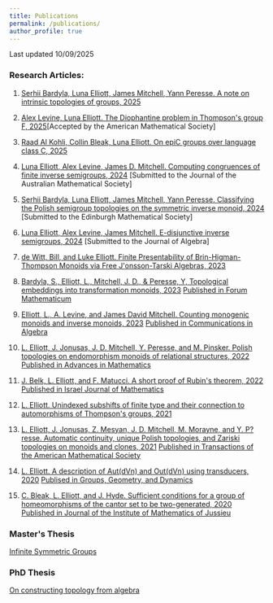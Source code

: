 ```yaml
---
title: Publications
permalink: /publications/
author_profile: true
---
```


Last updated 10/09/2025

### Research Articles:
1. [Serhii Bardyla, Luna Elliott, James Mitchell, Yann Peresse. A note on intrinsic topologies of groups, 2025](https://arxiv.org/abs/2506.11500)

1. [Alex Levine, Luna Elliott. The Diophantine problem in Thompson's group F, 2025](https://arxiv.org/abs/2502.14970)[Accepted by the American Mathematical Society]

13. [Raad Al Kohli, Collin Bleak, Luna Elliott. On epiC groups over language class C, 2025](https://arxiv.org/abs/2501.10259)

12. [Luna Elliott, Alex Levine, James D. Mitchell. Computing congruences of finite inverse semigroups, 2024](https://arxiv.org/abs/2406.09281)
[Submitted to the Journal of the Australian Mathematical Society]

11. [Serhii Bardyla, Luna Elliott, James Mitchell, Yann Peresse. Classifying the Polish semigroup topologies on the symmetric inverse monoid, 2024](https://arxiv.org/abs/2405.20134)
[Submitted to the Edinburgh Mathematical Society]

10. [Luna Elliott, Alex Levine, James Mitchell. E-disjunctive inverse semigroups, 2024](https://arxiv.org/abs/2405.19825)
[Submitted to the Journal of Algebra]

9. [de Witt, Bill, and Luke Elliott. Finite Presentability of Brin-Higman-Thompson Monoids via Free J\'onsson-Tarski Algebras, 2023](https://arxiv.org/abs/2303.16044)

8. [Bardyla, S., Elliott, L., Mitchell, J. D., & Peresse, Y, Topological embeddings into transformation monoids, 2023](https://arxiv.org/abs/2302.08988)
[Published in Forum Mathematicum](https://www.degruyter.com/document/doi/10.1515/forum-2023-0230/pdf)

7. [Elliott, L., A. Levine, and James David Mitchell. Counting monogenic monoids and inverse monoids, 2023](https://arxiv.org/abs/2303.12387)
[Published in Communications in Algebra](https://www.tandfonline.com/doi/full/10.1080/00927872.2023.2214821#abstract)

6. [L. Elliott, J. Jonusas, J. D. Mitchell, Y. Peresse, and M. Pinsker. Polish topologies on endomorphism monoids of relational structures, 2022](https://arxiv.org/abs/2203.11577)
[Published in Advances in Mathematics](https://www.sciencedirect.com/science/article/abs/pii/S0001870823003572)

5. [J. Belk, L. Elliott, and F. Matucci. A short proof of Rubin's theorem, 2022](https://arxiv.org/abs/2203.05930)
[Published in Israel Journal of Mathematics](https://link.springer.com/article/10.1007/s11856-024-2700-3#:~:text=Abstract,up%20to%20G%2Dequivariant%20homeomorphism)

4. [L. Elliott. Unindexed subshifts of finite type and their connection to automorphisms of Thompson's groups, 2021](https://arxiv.org/abs/2112.13359)

3. [L. Elliott, J. Jonusas, Z. Mesyan, J. D. Mitchell, M. Morayne, and Y. P?resse. Automatic continuity, unique Polish topologies, and Zariski topologies on monoids and clones, 2021](https://arxiv.org/abs/1912.07029)
[Published in Transactions of the American Mathematical Society](https://www.ams.org/journals/tran/2023-376-11/S0002-9947-2023-08987-5/home.html)

2. [L. Elliott. A description of Aut(dVn) and Out(dVn) using transducers, 2020](https://arxiv.org/abs/2009.05450)
[Publised in Groups, Geometry, and Dynamics](https://ems.press/content/serial-article-files/30191)

1. [C. Bleak, L. Elliott, and J. Hyde. Sufficient conditions for a group of homeomorphisms of the cantor set to be two-generated, 2020](https://arxiv.org/abs/2008.04791)
[Published in Journal of the Institute of Mathematics of Jussieu](https://www.cambridge.org/core/journals/journal-of-the-institute-of-mathematics-of-jussieu/article/sufficient-conditions-for-a-group-of-homeomorphisms-of-the-cantor-set-to-be-twogenerated/FB64BF6FC27C0E053C21D6A2D954104F)


### Master's Thesis
[Infinite Symmetric Groups](https://le27.github.io/Luke-Elliott/files/Luke_Masters_Dissertation.pdf)


### PhD Thesis
[On constructing topology from algebra](https://le27.github.io/Luke-Elliott/files/Thesis%20subaru.pdf)
